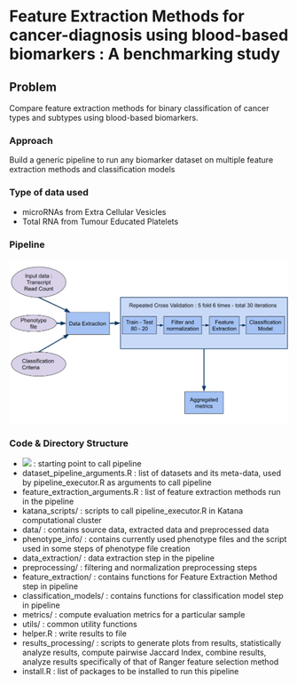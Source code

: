 # Feature Extraction Methods for cancer-diagnosis using blood-based biomarkers : A benchmarking study

## Problem 
Compare feature extraction methods for binary classification of cancer types and subtypes using blood-based biomarkers.

### Approach
Build a generic pipeline to run any biomarker dataset on multiple feature extraction methods and classification models

### Type of data used
* microRNAs from Extra Cellular Vesicles
* Total RNA from Tumour Educated Platelets

### Pipeline
![pipeline](Pipeline.svg)

### Code & Directory Structure
* ![](pipeline_executor.R) : starting point to call pipeline
* dataset_pipeline_arguments.R : list of datasets and its meta-data, used by pipeline_executor.R as arguments to call pipeline
* feature_extraction_arguments.R : list of feature extraction methods run in the pipeline
* katana_scripts/ : scripts to call pipeline_executor.R in Katana computational cluster
* data/ : contains source data, extracted data and preprocessed data
* phenotype_info/ : contains currently used phenotype files and the script used in some steps of phenotype file creation
* data_extraction/ : data extraction step in the pipeline
* preprocessing/ : filtering and normalization preprocessing steps
* feature_extraction/ : contains functions for Feature Extraction Method step in pipeline
* classification_models/ : contains functions for classification model step in pipeline
* metrics/ : compute evaluation metrics for a particular sample
* utils/ : common utility functions
* helper.R : write results to file
* results_processing/ : scripts to generate plots from results, statistically analyze results, compute pairwise Jaccard Index, combine results, analyze results specifically of that of Ranger feature selection method
* install.R : list of packages to be installed to run this pipeline
